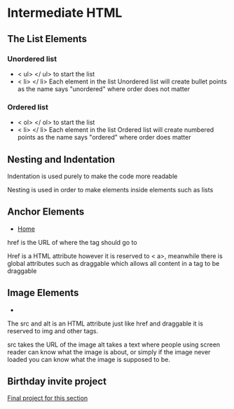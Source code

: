 # Intermediate HTML
## The List Elements
### Unordered list
- < ul> </ ul> to start the list
- < li> </ li> Each element in the list
Unordered list will create bullet points as the name says "unordered" where order does not matter
### Ordered list
- < ol> </ ol> to start the list
- < li> </ li> Each element in the list
Ordered list will create numbered points as the name says "ordered" where order does matter

## Nesting and Indentation
Indentation is used purely to make the code more readable

Nesting is used in order to make elements inside elements such as lists

## Anchor Elements
- <a href="../README.md">Home</a>

href is the URL of where the tag should go to

Href is a HTML attribute however it is reserved to < a>, meanwhile there is global attributes such as draggable which allows all content in a tag to be draggable

## Image Elements
- <img src="" alt="">

The src and alt is an HTML attribute just like href and draggable it is reserved to img and other tags.

src takes the URL of the image
alt takes a text where people using screen reader can know what the image is about, or simply if the image never loaded you can know what the image is supposed to be.

## Birthday invite project
<a href="./3.4 Birthday Invite Project/index.html">Final project for this section</a>
